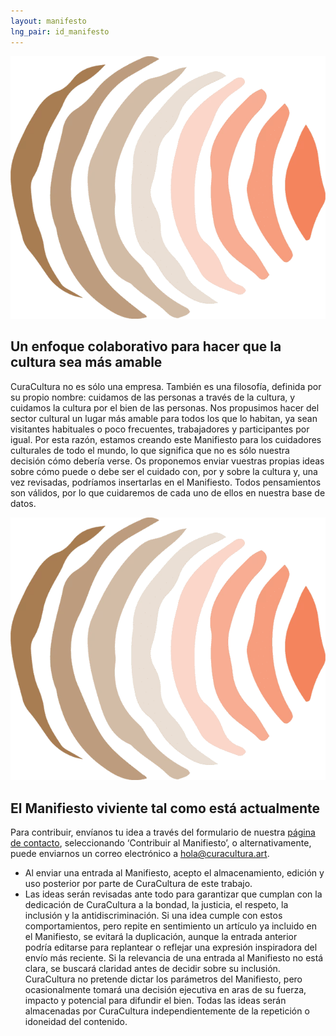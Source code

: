 ```yaml
---
layout: manifesto
lng_pair: id_manifesto
---
```

<div class="padding-container even-background">
    <div>
        <div class="photoTitle">
            <img class="imgTitles" src="/assets/img/default/logo.webp" alt="Logo image">
            <h2 class="title2">Un enfoque colaborativo para hacer que la cultura sea más amable</h2>
        </div>
        <p>CuraCultura no es sólo una empresa. También es una filosofía, definida por su propio nombre:
          cuidamos de las personas a través de la cultura, y cuidamos la cultura por el bien de las
          personas. Nos propusimos hacer del sector cultural un lugar más amable para todos los que lo
          habitan, ya sean visitantes habituales o poco frecuentes, trabajadores y
          participantes por igual. Por esta razón, estamos creando este Manifiesto para los cuidadores
          culturales de todo el mundo, lo que significa que no es sólo nuestra decisión cómo debería
          verse. Os proponemos enviar vuestras propias ideas sobre cómo puede o debe ser el cuidado con, por
          y sobre la cultura y, una vez revisadas, podríamos insertarlas en el Manifiesto. Todos
          pensamientos son válidos, por lo que cuidaremos de cada uno de ellos en nuestra base de
          datos.</p>
    </div>
    <div>
        <div class="photoTitle">
            <img class="imgTitles" src="/assets/img/default/logo.webp" alt="Logo image">
            <h2 class="title2">El Manifiesto viviente tal como está actualmente</h2>
        </div>
         <p>Para contribuir, envíanos tu idea a través del formulario de nuestra <a class="link" href="contact.html">página de contacto</a>, seleccionando ‘Contribuir al Manifiesto’, o alternativamente, puede enviarnos un correo electrónico a  <a class="link" href="mailto:hola@curacultura.art">hola@curacultura.art</a>.</p>
    <ul id="smallprint">
            <li>Al enviar una entrada al Manifiesto, acepto el almacenamiento, edición y uso posterior
              por parte de CuraCultura de este trabajo.</li>
            <li>Las ideas serán revisadas ante todo para garantizar que cumplan con la dedicación de
              CuraCultura a la bondad, la justicia, el respeto, la inclusión y la antidiscriminación. Si una idea
              cumple con estos comportamientos, pero repite en sentimiento un artículo ya incluido en el
              Manifiesto, se evitará la duplicación, aunque la entrada anterior podría editarse para replantear o
              reflejar una expresión inspiradora del envío más reciente. Si la relevancia de una entrada al
              Manifiesto no está clara, se buscará claridad antes de decidir sobre su inclusión. CuraCultura no
              pretende dictar los parámetros del Manifiesto, pero ocasionalmente tomará una decisión
              ejecutiva en aras de su fuerza, impacto y potencial para difundir el bien. Todas las ideas serán
              almacenadas por CuraCultura independientemente de la repetición o idoneidad del contenido. </li>
        </ul>
